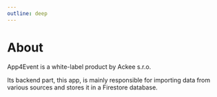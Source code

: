 ```yaml
---
outline: deep
---
```


# About

App4Event is a white-label product by Ackee s.r.o.

Its backend part, this app, is mainly responsible for importing data from various sources and stores it in a Firestore database.
